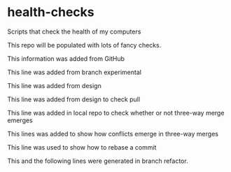 # health-checks
Scripts that check the health of my computers

This repo will be populated with lots of fancy checks.

This information was added from GitHub

This line was added from branch experimental

This line was added from design

This line was added from design to check pull

This line was added in local repo to check whether or not three-way merge emerges

This lines was added to show how conflicts emerge in three-way merges

This line was used to show how to rebase a commit 

This and the following lines were generated in branch refactor. 

